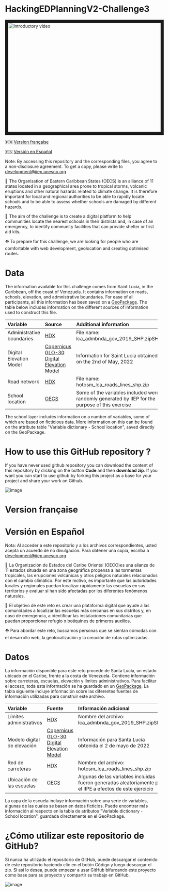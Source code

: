 # HackingEDPlanningV2-Challenge3

<a href="http://www.youtube.com/watch?feature=player_embedded&v=z7BVog3RnuQ" target="_blank"><img src="https://img.evbuc.com/https%3A%2F%2Fcdn.evbuc.com%2Fimages%2F237802049%2F336870561013%2F1%2Foriginal.20220228-102209?w=800&auto=format%2Ccompress&q=75&sharp=10&rect=0%2C54%2C1200%2C600&s=92cc71cae0ff03ed75357a1f0aef9819" 
alt="Introductory video" width="720" height="360" border="10" /></a>

🇫🇷 [Version française](#version-française)

🇪🇸 [Versión en Español](#versi%C3%B3n-en-espa%C3%B1ol)

Note: By accessing this repository and the corresponding files, you agree to a non-disclosure agreement. To get a copy, please write to development@iiep.unesco.org

🧐 The Organisation of Eastern Caribbean States (OECS) is an alliance of 11 states located in a geographical area prone to tropical storms, volcanic eruptions and other natural hazards related to climate change. It is therefore important for local and regional authorities to be able to rapidly locate schools and to be able to assess whether schools are damaged by different hazards.

🎯 The aim of the challenge is to create a digital platform to help communities locate the nearest schools in their districts and, in case of an emergency, to identify community facilities that can provide shelter or first aid kits.

⛑ To prepare for this challenge, we are looking for people who are comfortable with web development, geolocation and creating optimised routes.

# Data

The information available for this challenge comes from Saint Lucia, in the Caribbean, off the coast of Venezuela. It contains information on roads, schools, elevation, and admnistrative boundaries. For ease of all participants, all this information has been saved on a [GeoPackage](https://box.iiep.unesco.org/s/qH3Z9aBtjCddJ95). The table below includes information on the different sources of information used to construct this file. 

|Variable|Source|Additional information|
|:----|:----|:----|
|Administrative boundaries|[HDX](https://data.humdata.org/dataset/cod-ab-lca)|File name: lca_admbnda_gov_2019_SHP.zipSHP|
|Digital Elevation Model|[Copernicus GLO-30 Digital Elevation Model](https://portal.opentopography.org/raster?opentopoID=OTSDEM.032021.4326.3)|Information for Saint Lucia obtained on the 2nd of May, 2022|
|Road network|[HDX](https://data.humdata.org/dataset/hotosm_lca_roads)|File name: hotosm_lca_roads_lines_shp.zip|
|School location|[OECS](https://box.iiep.unesco.org/s/LjHcoC7D7L5rAsn)|Some of the variables included were randomly generated by IIEP for the purpose of this exercise|

The school layer includes information on a number of variables, some of which are based on ficticious data. More information on this can be found on the attribute table "Variable dictionary - School location", saved directly on the GeoPackage.

# How to use this GitHub repository ? 

If you have never used github repository you can download the content of this repository by clicking on the button **Code** and then **download zip**. If you want you can start to use github by forking this project as a base for your project and share your work on Github. 

![image](https://user-images.githubusercontent.com/20289907/165938434-c12486a7-b9ae-43e8-81f2-0e15e279bfd3.png)

# Version française

# Versión en Español

Nota: Al acceder a este repositorio y a los archivos correspondientes, usted acepta un acuerdo de no divulgación. Para obtener una copia, escriba a development@iiep.unesco.org

🧐 La Organización de Estados del Caribe Oriental (OECO)es una alianza de 11 estados situada en una zona geográfica propensa a las tormentas tropicales, las erupciones volcánicas y otros peligros naturales relacionados con el cambio climático. Por este motivo, es importante que las autoridades locales y regionales puedan localizar rápidamente las escuelas en sus territorios y evaluar si han sido afectadas por los diferentes fenómenos naturales.

🎯 El objetivo de este reto es crear una plataforma digital que ayude a las comunidades a localizar las escuelas más cercanas en sus distritos y, en caso de emergencia, a identificar las instalaciones comunitarias que puedan proporcionar refugio o botiquines de primeros auxilios.

⛑ Para abordar este reto, buscamos personas que se sientan cómodas con el desarrollo web, la geolocalización y la creación de rutas optimizadas.

# Datos

La información disponible para este reto procede de Santa Lucía, un estado ubicado en el Caribe, frente a la costa de Venezuela. Contiene información sobre carreteras, escuelas, elevación y límites administrativos. Para facilitar el acceso, toda esta información se ha guardado en un [GeoPackage](https://box.iiep.unesco.org/s/qH3Z9aBtjCddJ95). La tabla siguiente incluye información sobre las diferentes fuentes de información utilizadas para construir este archivo.

|Variable|Fuente|Información adicional|
|:----|:----|:----|
|Límites administrativos|[HDX](https://data.humdata.org/dataset/cod-ab-lca)|Nombre del archivo: lca_admbnda_gov_2019_SHP.zipSHP|
|Modelo digital de elevación|[Copernicus GLO-30 Digital Elevation Model](https://portal.opentopography.org/raster?opentopoID=OTSDEM.032021.4326.3)|Información para Santa Lucía obtenida el 2 de mayo de 2022|
|Red de carreteras|[HDX](https://data.humdata.org/dataset/hotosm_lca_roads)|Nombre del archivo: hotosm_lca_roads_lines_shp.zip|
|Ubicación de las escuelas|[OECS](https://box.iiep.unesco.org/s/LjHcoC7D7L5rAsn)|Algunas de las variables incluidas fueron generadas aleatoriamente por el IIPE a efectos de este ejercicio|

La capa de la escuela incluye información sobre una serie de variables, algunas de las cuales se basan en datos ficticios. Puede encontrar más información al respecto en la tabla de atributos "Variable dictionary - School location", guardada directamente en el GeoPackage.

# ¿Cómo utilizar este repositorio de GitHub?

Si nunca ha utilizado el repositorio de GitHub, puede descargar el contenido de este repositorio haciendo clic en el botón Código y luego descargar el zip. Si así lo desea, puede empezar a usar GitHub bifurcando este proyecto como base para su proyecto y compartir su trabajo en GitHub.

![image](https://user-images.githubusercontent.com/20289907/165938434-c12486a7-b9ae-43e8-81f2-0e15e279bfd3.png)
